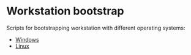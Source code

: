 # Workstation bootstrap

Scripts for bootstrapping workstation with different operating systems:

- [Windows](./windows/README.md)
- [Linux](./linux/README.md)
